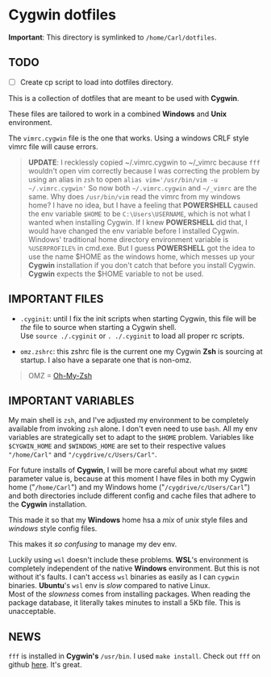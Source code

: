 # Cygwin dotfiles

**Important**: This directory is symlinked to `/home/Carl/dotfiles`.

## TODO

- [ ] Create cp script to load into dotfiles directory.

This is a collection of dotfiles that are meant to be used with **Cygwin**.

These files are tailored to work in a combined **Windows** and **Unix** environment.

The `vimrc.cygwin` file is the one that works.  Using a windows CRLF style vimrc file will cause errors.

> **UPDATE**: I recklessly copied ~/.vimrc.cygwin to ~/_vimrc because `fff` wouldn't open vim correctly because
> I was correcting the problem by using an alias in `zsh` to open `alias vim='/usr/bin/vim -u ~/.vimrc.cygwin'`
> So now both `~/.vimrc.cygwin` and `~/_vimrc` are the same.
> Why does `/usr/bin/vim` read the vimrc from my windows home?  I have no idea, but I have a feeling
> that **POWERSHELL** caused the env variable `$HOME` to be `C:\Users\USERNAME`, which is not what
> I wanted when installing Cygwin.
> If I knew **POWERSHELL** did that, I would have changed the env variable before I installed Cygwin.
> Windows' traditional home directory environment variable is `%USERPROFILE%` in cmd.exe.
> But I guess **POWERSHELL** got the idea to use the name $HOME as the windows home, which messes up your 
> **Cygwin** installation if you don't catch that before you install Cygwin.
> **Cygwin** expects the $HOME variable to not be used.

## IMPORTANT FILES

- `.cyginit`: until I fix the init scripts when starting Cygwin, this file will be _the_ file to source when starting a Cygwin shell.  
  Use `source ./.cyginit` or `. ./.cyginit` to load all proper rc scripts.

- `omz.zshrc`: this zshrc file is the current one my Cygwin **Zsh** is sourcing at startup.  I also have a separate one that is non-omz.
> OMZ = [Oh-My-Zsh](https://github.com/robbyrussell/oh-my-zsh)

## IMPORTANT VARIABLES

My main shell is `zsh`, and I've adjusted my environment to be completely available from invoking `zsh` alone.
I don't even need to use `bash`.
All my env variables are strategically set to adapt to the `$HOME` problem.
Variables like `$CYGWIN_HOME` and `$WINDOWS_HOME` are set to their respective values `"/home/Carl"` and `"/cygdrive/c/Users/Carl"`.

For future installs of **Cygwin**, I will be more careful about what my `$HOME` parameter value is, because
at this moment I have files in both my Cygwin home ("`/home/Carl`") and my Windows home ("`/cygdrive/c/Users/Carl`") and both directories include different config and cache files that adhere to the **Cygwin** installation.

This made it so that my **Windows** home hsa a _mix_ of _unix_ style files and _windows_ style config files.

This makes it _so confusing_ to manage my dev env.

Luckily using `wsl` doesn't include these problems.
**WSL**'s environment is completely independent of the native **Windows** environment.
But this is not without it's faults.
I can't access `wsl` binaries as easily as I can `cygwin` binaries.
**Ubuntu**'s `wsl` env is _slow_ compared to native Linux.  
Most of the _slowness_ comes from installing packages.
When reading the package database, it literally takes minutes to install a 5Kb file.  This is unacceptable.

## NEWS

`fff` is installed in **Cygwin's** `/usr/bin`.  I used `make install`.
Check out `fff` on github [here](https://github.com/dylanaraps/fff).  It's great.
